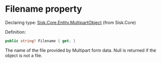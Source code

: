 <!--

Copyrights 2023 Sisk Framework - CypherPotato
Published under MIT license

!!! DO NOT EDIT THIS FILE !!!
This file was generated by a tool in the Sisk package. To edit the information in this documentation,
edit the XML documentation present in the Sisk source code.

-->


# Filename property

Declaring type: [Sisk.Core.Entity.MultipartObject](/read?q=/contents/spec/Sisk.Core.Entity.MultipartObject.md) (from Sisk.Core)


Definition:

```cs
public string? Filename { get; }
```

The name of the file provided by Multipart form data. Null is returned if the object is not a file.

